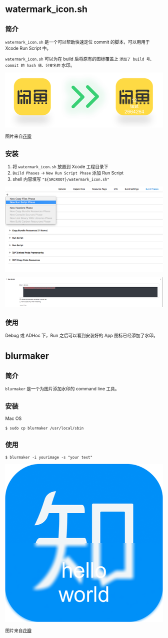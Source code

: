 # watermark_icon.sh

## 简介

`watermark_icon.sh` 是一个可以帮助快速定位 commit 的脚本，可以用用于 Xcode Run Script 中。

`watermark_icon.sh` 可以为在 build 后将原有的图标覆盖上 `添加了 build 号、commit 的 hash 值、分支名的` 水印。

![](res/sample-01.png)

图片来自[花瓣](http://huaban.com/pins/571816999/)

## 安装

1. 将 `watermark_icon.sh` 放置到 Xcode 工程目录下
2. `Build Phases` -> `New Run Script Phase` 添加 Run Script
3. shell 内容填写 `"${SRCROOT}/watermark_icon.sh"`

![](res/sample-03.png)

![](res/sample-04.png)

## 使用

Debug 或 ADHoc 下，Run 之后可以看到安装好的 App 图标已经添加了水印。

# blurmaker

## 简介

`blurmaker` 是一个为图片添加水印的 command line 工具。

## 安装

Mac OS

```
$ sudo cp blurmaker /usr/local/sbin
```

## 使用

```
$ blurmaker -i yourimage -s "your text"
```

![](res/sample-02.png)

图片来自[花瓣](http://huaban.com/pins/571817001/)


